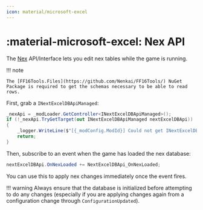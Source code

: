 ```yaml
---
icon: material/microsoft-excel
---
```


# :material-microsoft-excel: Nex API

The [Nex](../../tutorials/nex/nxd_editing.md) API/Interface lets you edit nex tables while the game is running.

!!! note

    The [FF16Tools.Files](https://github.com/Nenkai/FF16Tools/) NuGet Package is required to get the schemas necessary to be able to read rows.

First, grab a `INextExcelDBApiManaged`:
```csharp
_nexApi = _modLoader.GetController<INextExcelDBApiManaged>();
if (!_nexApi.TryGetTarget(out INextExcelDBApiManaged nextExcelDBApi))
{
    _logger.WriteLine($"[{_modConfig.ModId}] Could not get INextExcelDBApi.");
    return;
}

```

Then, subscribe to an event when the game has loaded the nex database:
```csharp
nextExcelDBApi.OnNexLoaded += NextExcelDBApi_OnNexLoaded;
```

You can use this to apply nex changes immediately once the event fires.

!!! warning
    Always ensure that the database is initialized before attempting to do any changes (especially if you are applying changes again from a configuration change through `ConfigurationUpdated`).